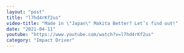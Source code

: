 ```yaml
---
layout: "post"
title: "l7hd4rKf2us"
video-title: "Made in \"Japan\" Makita Better? Let’s find out!"
date: "2021-04-11"
youtube: "https://www.youtube.com/watch?v=l7hd4rKf2us"
category: "Impact Driver"
---
```

<div class="space-y-1"></div>
